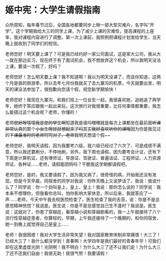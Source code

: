 <link href="../../../css/style.css" rel="stylesheet" type="text/css" />

# 姬中宪：大学生请假指南

<div class="p">

众所周知，每年春节过后，全国各地都要同步上映一部大型灾难片，名字叫“开学”。这个学期我给大三的同学上课，为了减少上课的灾难性，提高课程的上座率，我对课程内容进行了调整。第一次上课前，我照例把课程计划发给学生，当天晚上就收到了同学们的短信。

老师您好！明天要上课了？可是我已经约好一家公司面试，这是家大公司，我从大一就在那边实习，现在终于有了面试机会，我不想放弃这个机会，所以我明天没法上课，要请一次假了，好吗？

老师您好！怎么明天要上课？我不知道啊！我以为明天没课了，而且你知道，这两个月是我的旅游季，所以去年七月份我就买了去九寨沟的机票，今天就要出发，明天的课没法参加了，很抱歉向您请个假，祝您新学期愉快！

老师您好！我现在九寨沟，和我们班上一位女生一起，我很喜欢她，追她追了两学年，她终于答应跟我一起出来玩，这次旅行对我很重要，比任何事情都重要，我怎么能错过这个机会呢？老师，你懂的！

老师~~您好呀~~嘻嘻~~我是您的学生啊~~知道我是谁吗~~嘿嘿~~就是每次上课都坐在最前面~~听课非常认真~~的那个~~小女生呀~~赫赫~~想起来了吗~~其实~~我好喜欢听你的课哦~~因为你是我见过的~~下课最准时的老师~~呵呵~~对了，老师~~我明天想请个假~~

老师您好，我明天请假，因为我要考六级，我六级已经过了六次了，可是成绩不满意，所以我还要刷分，不停地刷，另外，我下周也请假，因为要考会计证，还有下下周是计算机证，还有律师证、导游证、驾驶证、普遍话证、工程师证、人力资源师证、各种证......老师，请假能团购吗？干脆我这学期都请假吧。

老师您好，是的，我又要请假了，因为我又病了，很奇怪的病，开始我还没有发现，但是今天早晨，同宿舍的同学对我说：你昨天晚上又说梦话了。我说：我说什么了？同学说：你一个劲叫皇上，皇上，皇上！我说：那你怎么说的？同学说：我本来不想理你，但我看你总叫，怕你影响大家休息，所以后来，我就答应了一声......老师，今天中午我去校医院检查了，医生检查了我的舌苔，说：你是不是总感觉精神恍惚？我说是。医生说：你是不是总感觉自己生不逢时？我说是。医生说：这就对了，你患了穿越症，看穿越小说和穿越剧看的，我一上午就接待了八个流行性穿越症患者，你算轻的，早期，上午我还接待了一个晚期的，和你同宿舍，她一到晚上就觉得自己是皇上......

老师！我很困惑！我对大学生活非常失望！我对国家教育体制非常痛恨！大三了！已经大三了！我什么都没学到！青春啊！大学四年是我们最好的青春年华！可我们却在这里虚度光阴！光阴啊！我不明白！为什么大三了还不让我们走！为什么大三了还不还我们自由！我很无助！我很气愤！我要请假！